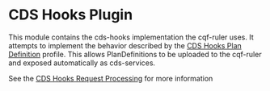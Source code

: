 # CDS Hooks Plugin

This module contains the cds-hooks implementation the cqf-ruler uses. It attempts to implement the behavior described by the [CDS Hooks Plan Definition](https://www.hl7.org/fhir/cdshooksserviceplandefinition.html) profile. This allows PlanDefinitions to be uploaded to the cqf-ruler and exposed automatically as cds-services.

See the [CDS Hooks Request Processing](https://github.com/DBCG/cqf-ruler/wiki/CDS-Hooks-Request-Processing) for more information
